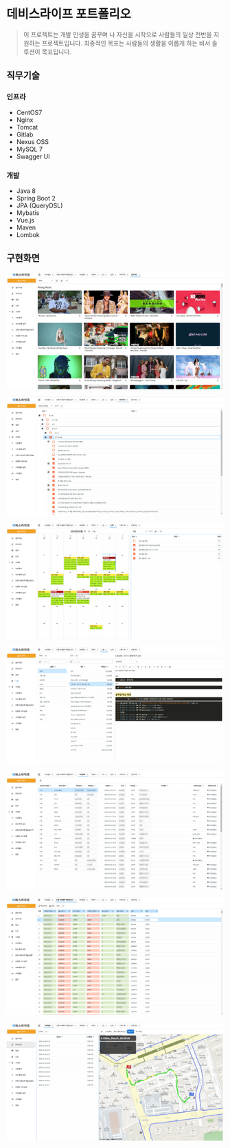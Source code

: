 # 데비스라이프 포트폴리오
> 이 프로젝트는 개발 인생을 꿈꾸며 나 자신을 시작으로 사람들의 일상 전반을 지원하는 프로젝트입니다.
> 최종적인 목표는 사람들의 생활을 이롭게 하는 비서 솔루션이 목표입니다.

## 직무기술
### 인프라
- CentOS7
- Nginx
- Tomcat
- Gitlab
- Nexus OSS
- MySQL 7
- Swagger UI

### 개발
- Java 8
- Spring Boot 2
- JPA (QueryDSL)
- Mybatis
- Vue.js
- Maven
- Lombok

## 구현화면

![](devislife/1.png)

![](devislife/2.png)

![](devislife/3.png)

![](devislife/4.png)

![](devislife/5.png)

![](devislife/6.png)

![](devislife/7.png)
